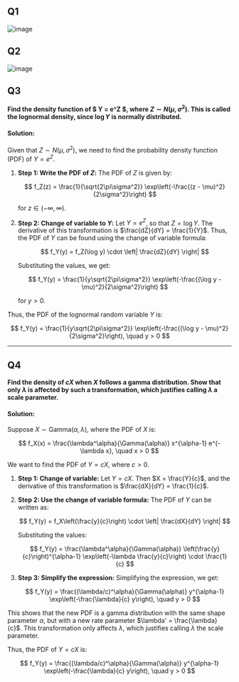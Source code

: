 ## Q1
![image](https://github.com/user-attachments/assets/c60e5b71-f2dc-49dd-a0b9-ea5afd70203d)

## Q2
![image](https://github.com/user-attachments/assets/8637ebbe-52c9-4628-aef6-7ae212c7a1fb)

## Q3
**Find the density function of $ Y = e^Z $, where $Z \sim N(\mu, \sigma^2)$. This is called the lognormal density, since $\log Y$ is normally distributed.**

#### Solution:
Given that $Z \sim N(\mu, \sigma^2)$, we need to find the probability density function (PDF) of $Y = e^Z$.

1. **Step 1: Write the PDF of $Z$:**
   The PDF of $Z$ is given by:
   
   $$
   f_Z(z) = \frac{1}{\sqrt{2\pi\sigma^2}} \exp\left(-\frac{(z - \mu)^2}{2\sigma^2}\right)
   $$
   
   for $z \in (-\infty, \infty)$.

3. **Step 2: Change of variable to $Y$:**
   Let $Y = e^Z$, so that $Z = \log Y$. The derivative of this transformation is $\frac{dZ}{dY} = \frac{1}{Y}$. Thus, the PDF of $Y$ can be found using the change of variable formula:

   $$
   f_Y(y) = f_Z(\log y) \cdot \left| \frac{dZ}{dY} \right|
   $$

   Substituting the values, we get:

   $$
   f_Y(y) = \frac{1}{y\sqrt{2\pi\sigma^2}} \exp\left(-\frac{(\log y - \mu)^2}{2\sigma^2}\right)
   $$

   for $y > 0$.

Thus, the PDF of the lognormal random variable $Y$ is:

$$
f_Y(y) = \frac{1}{y\sqrt{2\pi\sigma^2}} \exp\left(-\frac{(\log y - \mu)^2}{2\sigma^2}\right), \quad y > 0
$$

---

## Q4
**Find the density of $cX$ when $X$ follows a gamma distribution. Show that only $\lambda$ is affected by such a transformation, which justifies calling $\lambda$ a scale parameter.**

#### Solution:
Suppose $X \sim \text{Gamma}(\alpha, \lambda)$, where the PDF of $X$ is:

$$
f_X(x) = \frac{\lambda^\alpha}{\Gamma(\alpha)} x^{\alpha-1} e^{-\lambda x}, \quad x > 0
$$

We want to find the PDF of $Y = cX$, where $c > 0$.

1. **Step 1: Change of variable:**
   Let $Y = cX$. Then $X = \frac{Y}{c}$, and the derivative of this transformation is $\frac{dX}{dY} = \frac{1}{c}$.

2. **Step 2: Use the change of variable formula:**
   The PDF of $Y$ can be written as:

   $$
   f_Y(y) = f_X\left(\frac{y}{c}\right) \cdot \left| \frac{dX}{dY} \right|
   $$
   
   Substituting the values:

   $$
   f_Y(y) = \frac{\lambda^\alpha}{\Gamma(\alpha)} \left(\frac{y}{c}\right)^{\alpha-1} \exp\left(-\lambda \frac{y}{c}\right) \cdot \frac{1}{c}
   $$

4. **Step 3: Simplify the expression:**
   Simplifying the expression, we get:

   $$
   f_Y(y) = \frac{(\lambda/c)^\alpha}{\Gamma(\alpha)} y^{\alpha-1} \exp\left(-\frac{\lambda}{c} y\right), \quad y > 0
   $$

This shows that the new PDF is a gamma distribution with the same shape parameter $\alpha$, but with a new rate parameter $\lambda' = \frac{\lambda}{c}$. This transformation only affects $\lambda$, which justifies calling $\lambda$ the scale parameter.

Thus, the PDF of $Y = cX$ is:

$$
f_Y(y) = \frac{(\lambda/c)^\alpha}{\Gamma(\alpha)} y^{\alpha-1} \exp\left(-\frac{\lambda}{c} y\right), \quad y > 0
$$
